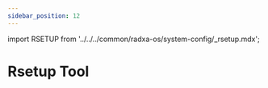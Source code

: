 ```yaml
---
sidebar_position: 12
---
```


import RSETUP from '../../../common/radxa-os/system-config/\_rsetup.mdx';

# Rsetup Tool

<RSETUP />
